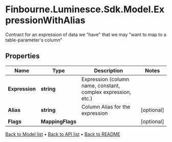 # Finbourne.Luminesce.Sdk.Model.ExpressionWithAlias
Contract for an expression of data we \"have\" that we may \"want to map to a table-parameter's column\"

## Properties

Name | Type | Description | Notes
------------ | ------------- | ------------- | -------------
**Expression** | **string** | Expression (column name, constant, complex expression, etc.) | 
**Alias** | **string** | Column Alias for the expression | [optional] 
**Flags** | **MappingFlags** |  | [optional] 

[Back to Model list](../README.md#documentation-for-models) &#8226; [Back to API list](../README.md#documentation-for-api-endpoints) &#8226; [Back to README](../README.md)

